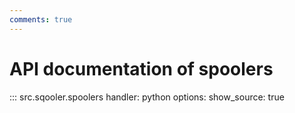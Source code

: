 ```yaml
---
comments: true
---
```


# API documentation of spoolers

::: src.sqooler.spoolers
    handler: python 
    options:
      show_source: true